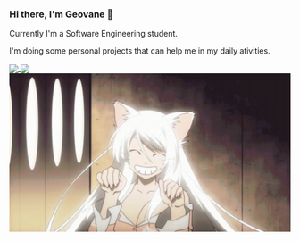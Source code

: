 ### Hi there, I'm Geovane 👋

Currently I'm a Software Engineering student.

I'm doing some personal projects that can help me in my daily ativities.

<a href="https://github.com/BlimblimCFT">
  <img align="center" src="https://github-readme-stats.vercel.app/api?username=BlimblimCFT&count_private=true&show_icons=true&theme=maroongold&hide_border=true" />
</a>
<a href="https://github.com/BlimblimCFT">
  <img align="center" src="https://github-readme-stats.vercel.app/api/top-langs/?username=BlimblimCFT&count_private=true&show_icons=true&theme=maroongold&hide_border=true" />
</a>
<div id="header" align="center">
  <img src="https://raw.githubusercontent.com/BlimblimCFT/BlimblimCFT/main/drpbsigmd9b91.gif" width="1200" border-radius="50"/>
</div>

<!--
**BlimblimCFT/BlimblimCFT** is a ✨ _special_ ✨ repository because its `README.md` (this file) appears on your GitHub profile.

Here are some ideas to get you started:

- 🔭 I’m currently working on ...
- 🌱 I’m currently learning ...
- 👯 I’m looking to collaborate on ...
- 🤔 I’m looking for help with Discord BOT Integration with Whatsapp Cloud API
- 💬 Ask me about anything
- 📫 How to reach me: galefreitas@gmail.com
- ⚡ Fun fact: ...

[![MasterHead](https://raw.githubusercontent.com/BlimblimCFT/BlimblimCFT/7ef95a7ac21fcb5dd50a6223bce3a713b48171e9/header.png)](github.com/BlimblimCFT)


https://media.giphy.com/media/eSwGh3YK54JKU/giphy.gif



-->

